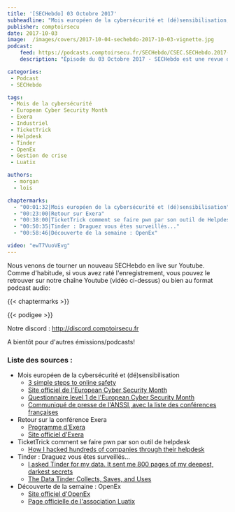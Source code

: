 ```yaml
---
title: '[SECHebdo] 03 Octobre 2017'
subheadline: "Mois européen de la cybersécurité et (dé)sensibilisation, Conf. Exera, TricketTrick, Tinder, OpenEX, etc."
publisher: comptoirsecu
date: 2017-10-03
image:  /images/covers/2017-10-04-sechebdo-2017-10-03-vignette.jpg
podcast:
    feed: https://podcasts.comptoirsecu.fr/SECHebdo/CSEC.SECHebdo.2017-10-03.mp3
    description: "Épisode du 03 Octobre 2017 - SECHebdo est une revue de l'actualité cybersécurité réalisé en live sur Youtube, généralement le mardi soir."

categories:
 - Podcast
 - SECHebdo

tags:
 - Mois de la cybersécurité
 - European Cyber Security Month
 - Exera
 - Industriel
 - TicketTrick
 - Helpdesk
 - Tinder
 - OpenEx
 - Gestion de crise
 - Luatix

authors:
  - morgan
  - lois

chaptermarks:
  - "00:01:32|Mois européen de la cybersécurité et (dé)sensibilisation"
  - "00:23:00|Retour sur Exera"
  - "00:38:00|TicketTrick comment se faire pwn par son outil de Helpdesk"
  - "00:50:35|Tinder : Draguez vous êtes surveillés..."
  - "00:58:46|Découverte de la semaine : OpenEx"

video: "ewT7VuoVEvg"
---
```


Nous venons de tourner un nouveau SECHebdo en live sur Youtube. Comme d'habitude, si vous avez raté l'enregistrement, vous pouvez le retrouver sur notre chaîne Youtube (vidéo ci-dessus) ou bien au format podcast audio:

{{< chaptermarks >}}

{{< podigee >}}

Notre discord : <http://discord.comptoirsecu.fr>

A bientôt pour d'autres émissions/podcasts!

### Liste des sources :

* Mois européen de la cybersécurité et (dé)sensibilisation
    * [3 simple steps to online safety](https://nakedsecurity.sophos.com/2017/10/02/3-simple-steps-to-online-safety/)
    * [Site officiel de l'European Cyber Security Month](https://cybersecuritymonth.eu/)
    * [Questionnaire level 1 de l'European Cyber Security Month](https://cybersecuritymonth.eu/references/quiz-demonstration/fr/security/level-1)
    * [Communiqué de presse de l'ANSSI, avec la liste des conférences françaises](https://www.ssi.gouv.fr/uploads/2017/10/communique-presse_mois_europeen_de_la_cybersecurite_2017.pdf)
* Retour sur la conférence Exera
    * [Programme d'Exera](https://ufile.io/kjss5)
    * [Site officiel d'Exera](http://www.exera.com/)
* TicketTrick comment se faire pwn par son outil de helpdesk
    * [How I hacked hundreds of companies through their helpdesk](https://medium.freecodecamp.org/how-i-hacked-hundreds-of-companies-through-their-helpdesk-b7680ddc2d4c)
* Tinder : Draguez vous êtes surveillés...
    * [I asked Tinder for my data. It sent me 800 pages of my deepest, darkest secrets](https://www.theguardian.com/technology/2017/sep/26/tinder-personal-data-dating-app-messages-hacked-sold)
    * [The Data Tinder Collects, Saves, and Uses](https://www.schneier.com/blog/archives/2017/09/the_data_tinder.html)
* Découverte de la semaine : OpenEx
    * [Site officiel d'OpenEx](https://www.openex.io/en/)
    * [Page officielle de l'association Luatix](http://www.luatix.org/fr/)

